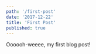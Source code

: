 ```yaml
---
path: '/first-post'
date: '2017-12-22'
title: 'First Post'
published: true
---
```


Oooooh-weeee, my first blog post!
